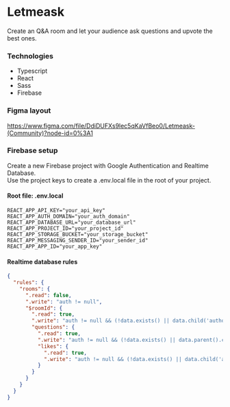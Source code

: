 # Letmeask
Create an Q&A room and let your audience ask questions and upvote the best ones.
### Technologies
* Typescript
* React
* Sass
* Firebase
### Figma layout
<a href="https://www.figma.com/file/DdiDUFXs9lec5qKaVfBeo0/Letmeask-(Community)?node-id=0%3A1">
https://www.figma.com/file/DdiDUFXs9lec5qKaVfBeo0/Letmeask-(Community)?node-id=0%3A1
</a>

### Firebase setup
Create a new Firebase project with Google Authentication and Realtime Database.
<br>
Use the project keys to create a .env.local file in the root of your project.
#### Root file: .env.local
```
REACT_APP_API_KEY="your_api_key"
REACT_APP_AUTH_DOMAIN="your_auth_domain"
REACT_APP_DATABASE_URL="your_database_url"
REACT_APP_PROJECT_ID="your_project_id"
REACT_APP_STORAGE_BUCKET="your_storage_bucket"
REACT_APP_MESSAGING_SENDER_ID="your_sender_id"
REACT_APP_APP_ID="your_app_key"
```
#### Realtime database rules
```json
{
  "rules": {
    "rooms": {
      ".read": false,
      ".write": "auth != null",
      "$roomId": {
        ".read": true,
        ".write": "auth != null && (!data.exists() || data.child('authorId').val() == auth.id)",
        "questions": {
          ".read": true,
          ".write": "auth != null && (!data.exists() || data.parent().child('authorId').val() == auth.id)",
          "likes": {
            ".read": true,
            ".write": "auth != null && (!data.exists() || data.child('authorId').val() == auth.id)",  
          }
        }
      }
    }
  }
}
```